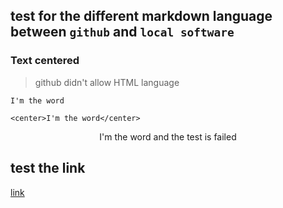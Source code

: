 ## test for the different markdown language between `github` and `local software` 
### Text centered
> github didn't allow HTML language

`I'm the word`

```
<center>I'm the word</center>
```
<center>I'm the word and the test is failed</center> 

## test the link
[link](https://github.com/shaye093/test/blob/main/code%20test.md)
